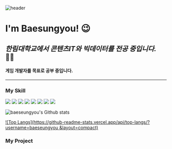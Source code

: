 ![header](https://capsule-render.vercel.app/api?type=venom&&color=gradient&height=300&section=header&text=Hello%20World&fontColor=00000&stroke=d6ace6&fontSize=85)

# **I'm Baesungyou!** 😉
## *한림대학교에서 콘텐츠IT와 빅데이터를 전공 중입니다.* 🧑‍🎓
#### 게임 개발자를 목표로 공부 중입니다.
---

### My Skill
<img src="https://img.shields.io/badge/Unity-FFFFFF?style=flat-square&logo=Unity&logoColor=black"/> <img src="https://img.shields.io/badge/C-A8B9CC?style=flat-square&logo=c&logoColor=white"/> <img src="https://img.shields.io/badge/C++-00599C?style=flat-square&logo=cplusplus&logoColor=white"/> <img src="https://img.shields.io/badge/python-3776AB?style=flat-square&logo=python&logoColor=white"/> <img src="https://img.shields.io/badge/unrealengine-0E1128?style=flat-square&logo=unrealengine&logoColor=white"/> <img src="https://img.shields.io/badge/mysql-4479A1?style=flat-square&logo=mysql&logoColor=white"/> <img src="https://img.shields.io/badge/javascript-F7DF1E?style=flat-square&logo=javascript&logoColor=white"/> <img src="https://img.shields.io/badge/html5-E34F26?style=flat-square&logo=html5&logoColor=white"/> 

![baeseungyou's Github stats](https://github-readme-stats.vercel.app/api?username=baeseungyou&include_all_commits=true&show_icons=true&theme=radical&count_private=true) 

[![Top Langs](https://github-readme-stats.vercel.app/api/top-langs/?username=baeseungyou &layout=compact)](https://github.com/baeseungyou/github-readme-stats)


### My Project

